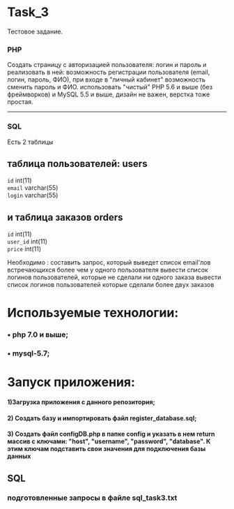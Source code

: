 # Task_3
Тестовое задание.
### PHP
Создать страницу с авторизацией пользователя: логин и пароль и реализовать в ней:
возможность регистрации пользователя (email, логин, пароль, ФИО),
при входе в "личный кабинет" возможность сменить пароль и ФИО.
использовать "чистый" PHP 5.6 и выше (без фреймворков) и MySQL 5.5 и выше, дизайн не важен, верстка тоже простая.
<hr>

### SQL
Есть 2 таблицы

таблица пользователей:
users
----------
`id` int(11)<br>
`email` varchar(55)<br>
`login` varchar(55)<br>

и таблица заказов
orders
--------
`id` int(11)<br>
`user_id` int(11)<br>
`price` int(11)<br>

Необходимо :
составить запрос, который выведет список email'лов встречающихся более чем у одного пользователя
вывести список логинов пользователей, которые не сделали ни одного заказа
вывести список логинов пользователей которые сделали более двух заказов

# Используемые технологии:
  ### • php 7.0 и выше;
  ### • mysql-5.7;
  
# Запуск приложения:

#### 1)Загрузка приложения с данного репозитория;
#### 2) Создать базу и импортировать файл register_database.sql;
#### 3) Создать файл configDB.php в папке config и указать в нем return массив с ключами: "host", "username", "password", "database". К этим ключам подставить свои значения для подключения базы данных

## SQL 
### подготовленные запросы в файле sql_task3.txt
